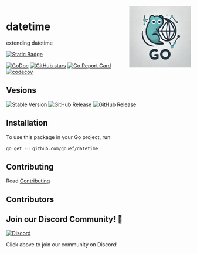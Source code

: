 <img align=right width="168" src="docs/gouef_logo.png">

# datetime
extending datetime

[![Static Badge](https://img.shields.io/badge/Github-gouef%2Fdatetime-blue?style=for-the-badge&logo=github&link=github.com%2Fgouef%2Fdatetime)](https://github.com/gouef/datetime)

[![GoDoc](https://pkg.go.dev/badge/github.com/gouef/datetime.svg)](https://pkg.go.dev/github.com/gouef/datetime)
[![GitHub stars](https://img.shields.io/github/stars/gouef/datetime?style=social)](https://github.com/gouef/datetime/stargazers)
[![Go Report Card](https://goreportcard.com/badge/github.com/gouef/datetime)](https://goreportcard.com/report/github.com/gouef/datetime)
[![codecov](https://codecov.io/github/gouef/datetime/branch/main/graph/badge.svg?token=YUG8EMH6Q8)](https://codecov.io/github/gouef/datetime)

## Vesions
![Stable Version](https://img.shields.io/github/v/release/gouef/datetime?label=Stable&labelColor=green)
![GitHub Release](https://img.shields.io/github/v/release/gouef/datetime?label=RC&include_prereleases&filter=*rc*&logoSize=diago)
![GitHub Release](https://img.shields.io/github/v/release/gouef/datetime?label=Beta&include_prereleases&filter=*beta*&logoSize=diago)

## Installation

To use this package in your Go project, run:

```bash
go get -u github.com/gouef/datetime
```



## Contributing

Read [Contributing](CONTRIBUTING.md)

## Contributors

## Join our Discord Community! 🎉

[![Discord](https://img.shields.io/discord/1334331501462163509?style=for-the-badge&logo=discord&logoColor=white&logoSize=auto&label=Community%20discord&labelColor=blue&link=https%3A%2F%2Fdiscord.gg%2FwjGqeWFnqK
)](https://discord.gg/wjGqeWFnqK)

Click above to join our community on Discord!